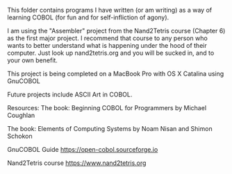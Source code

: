 This folder contains programs I have written (or am writing) as a way of learning COBOL (for fun and for self-infliction of agony).

I am using the "Assembler" project from the Nand2Tetris course (Chapter 6) as the first major project. I recommend that course to any person who wants to better understand what is happening under the hood of their computer. Just look up nand2tetris.org and you will be sucked in, and to your own benefit.

This project is being completed on a MacBook Pro with OS X Catalina using GnuCOBOL

Future projects include ASCII Art in COBOL.

Resources:
The book: Beginning COBOL for Programmers by Michael Coughlan

The book: Elements of Computing Systems by Noam Nisan and Shimon Schokon

GnuCOBOL Guide
https://open-cobol.sourceforge.io

Nand2Tetris course
https://www.nand2tetris.org

